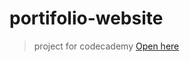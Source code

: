 # portifolio-website
 > project for codecademy
[Open here](https://redesu.github.io/portifolio-website/)